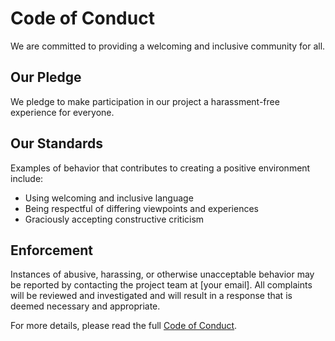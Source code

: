 # Code of Conduct

We are committed to providing a welcoming and inclusive community for all.

## Our Pledge

We pledge to make participation in our project a harassment-free experience for everyone.

## Our Standards

Examples of behavior that contributes to creating a positive environment include:

- Using welcoming and inclusive language
- Being respectful of differing viewpoints and experiences
- Graciously accepting constructive criticism

## Enforcement

Instances of abusive, harassing, or otherwise unacceptable behavior may be reported by contacting the project team at [your email]. All complaints will be reviewed and investigated and will result in a response that is deemed necessary and appropriate.

For more details, please read the full [Code of Conduct](https://www.contributor-covenant.org/version/2/0/code_of_conduct/).

